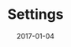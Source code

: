 ﻿---
title: "Settings"
linkTitle: "Settings"
weight: 3
date: 2017-01-04
description: >
    Learn about the settings here.
---